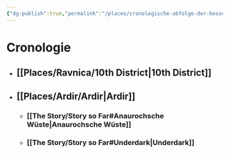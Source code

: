 ```yaml
---
{"dg-publish":true,"permalink":"/places/cronologische-abfolge-der-besuche/","dgHomeLink":true,"dgPassFrontmatter":true}
---
```


# Cronologie
- ## [[Places/Ravnica/10th District|10th District]]
- ## [[Places/Ardir/Ardir|Ardir]]
	- ### [[The Story/Story so Far#Anaurochsche Wüste|Anaurochsche Wüste]]
	- ### [[The Story/Story so Far#Underdark|Underdark]]